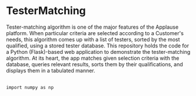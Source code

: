 # TesterMatching
Tester-matching algorithm is one of the major features of the Applause platform. When particular criteria are selected according to a Customer's needs, this algorithm comes up with a list of testers, sorted by the most qualified, using a stored tester database. This repository holds the code for a Python (Flask)-based web application to demonstrate the tester-matching algorithm. At its heart, the app matches given selection criteria with the database, queries relevant results, sorts them by their qualifications, and displays them in a tabulated manner. <br> <br>

```bash
import numpy as np
```
